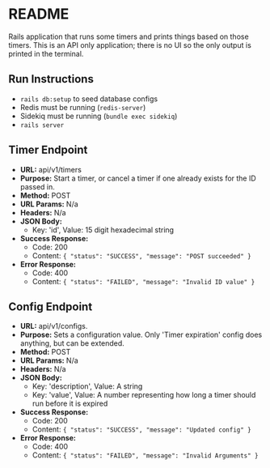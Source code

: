 # README

Rails application that runs some timers and prints things based on those timers. This is an API only application; there is no UI so the only output is printed in the terminal.

Run Instructions
---
* `rails db:setup` to seed database configs
* Redis must be running (`redis-server`)
* Sidekiq must be running (`bundle exec sidekiq`)
* `rails server`

Timer Endpoint
---
* **URL:** api/v1/timers
* **Purpose:** Start a timer, or cancel a timer if one already exists for the ID passed in.
* **Method:** POST 
* **URL Params:** N/a 
* **Headers:** N/a
* **JSON Body:**
  * Key: 'id', Value: 15 digit hexadecimal string
* **Success Response:** 
  * Code: 200
  * Content: `{ "status": "SUCCESS", "message": "POST succeeded" }`
* **Error Response:** 
  * Code: 400
  * Content: `{ "status": "FAILED", "message": "Invalid ID value" }`

Config Endpoint
---
* **URL:** api/v1/configs. 
* **Purpose:** Sets a configuration value. Only 'Timer expiration' config does anything, but can be extended.
* **Method:** POST 
* **URL Params:** N/a 
* **Headers:** N/a
* **JSON Body:**
  * Key: 'description', Value: A string
  * Key: 'value', Value: A number representing how long a timer should run before it is expired
* **Success Response:** 
  * Code: 200
  * Content: `{ "status": "SUCCESS", "message": "Updated config" }`
* **Error Response:** 
  * Code: 400
  * Content: `{ "status": "FAILED", "message": "Invalid Arguments" }`